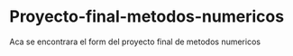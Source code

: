 # Proyecto-final-metodos-numericos
 Aca se encontrara el form del proyecto final de metodos numericos
